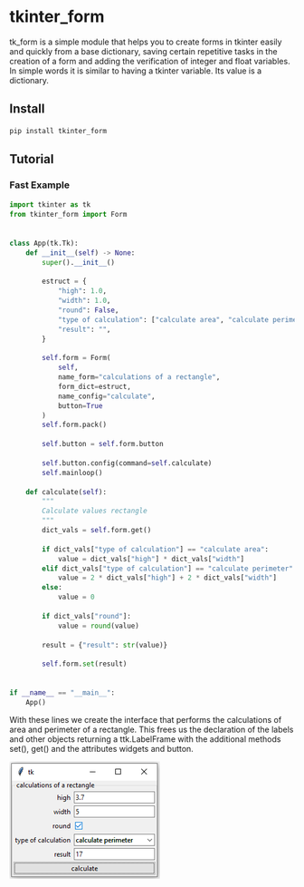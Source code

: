 # tkinter_form

tk_form is a simple module that helps you to create forms in tkinter easily and quickly from a base dictionary, saving certain repetitive tasks in the creation of a form and adding the verification of integer and float variables. In simple words it is similar to having a tkinter variable. Its value is a dictionary.

## Install

```bash
pip install tkinter_form
```

## Tutorial

### Fast Example

```python
import tkinter as tk
from tkinter_form import Form


class App(tk.Tk):
    def __init__(self) -> None:
        super().__init__()

        estruct = {
            "high": 1.0,
            "width": 1.0,
            "round": False,
            "type of calculation": ["calculate area", "calculate perimeter"],
            "result": "",
        }

        self.form = Form(
            self,
            name_form="calculations of a rectangle",
            form_dict=estruct,
            name_config="calculate",
            button=True
        )
        self.form.pack()

        self.button = self.form.button

        self.button.config(command=self.calculate)
        self.mainloop()

    def calculate(self):
        """
        Calculate values rectangle
        """
        dict_vals = self.form.get()

        if dict_vals["type of calculation"] == "calculate area":
            value = dict_vals["high"] * dict_vals["width"]
        elif dict_vals["type of calculation"] == "calculate perimeter":
            value = 2 * dict_vals["high"] + 2 * dict_vals["width"]
        else:
            value = 0

        if dict_vals["round"]:
            value = round(value)

        result = {"result": str(value)}

        self.form.set(result)


if __name__ == "__main__":
    App()

```

With these lines we create the interface that performs the calculations of area and perimeter of a rectangle. This frees us the declaration of the labels and other objects returning a ttk.LabelFrame with the additional methods set(), get() and the attributes widgets and button.

![example](src/example.png)
